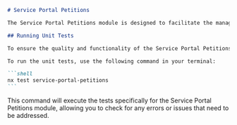 ````markdown
# Service Portal Petitions

The Service Portal Petitions module is designed to facilitate the management of petitions assigned to you. It provides features to view your current petitions and offers the option to register new petitions or un-register existing ones.

## Running Unit Tests

To ensure the quality and functionality of the Service Portal Petitions module, unit tests can be executed using [Jest](https://jestjs.io), a delightful JavaScript testing framework. Unit tests are crucial for verifying that each part of the module works as intended.

To run the unit tests, use the following command in your terminal:

```shell
nx test service-portal-petitions
```
````

This command will execute the tests specifically for the Service Portal Petitions module, allowing you to check for any errors or issues that need to be addressed.
